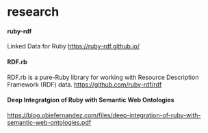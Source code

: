 # research

#### ruby-rdf

Linked Data for Ruby
https://ruby-rdf.github.io/

#### RDF.rb

RDF.rb is a pure-Ruby library for working with Resource Description Framework (RDF) data.
https://github.com/ruby-rdf/rdf

#### Deep Integratgion of Ruby with Semantic Web Ontologies

https://blog.obiefernandez.com/files/deep-integration-of-ruby-with-semantic-web-ontologies.pdf
